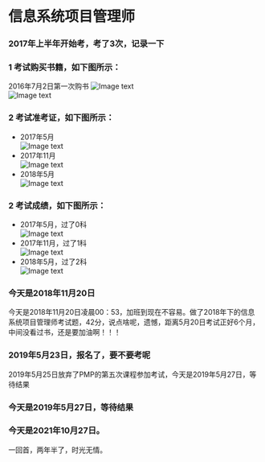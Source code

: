 # 信息系统项目管理师

### 2017年上半年开始考，考了3次，记录一下<br>

### 1 考试购买书籍，如下图所示：<br>
2016年7月2日第一次购书
![Image text](https://github.com/lixing20080830/soft-examination-learning-notes/raw/master/images-folder/参考书1.png)<br>
![Image text](https://github.com/lixing20080830/soft-examination-learning-notes/raw/master/images-folder/参考书2.png)<br>

### 2 考试准考证，如下图所示：<br>
* 2017年5月<br>
![Image text](https://github.com/lixing20080830/soft-examination-learning-notes/raw/master/images-folder/准考证1.jpg)<br>
* 2017年11月<br>
![Image text](https://github.com/lixing20080830/soft-examination-learning-notes/raw/master/images-folder/准考证2.jpg)<br>
* 2018年5月<br>
![Image text](https://github.com/lixing20080830/soft-examination-learning-notes/raw/master/images-folder/准考证3.jpg)<br>

### 2 考试成绩，如下图所示：<br>
* 2017年5月，过了0科<br>
![Image text](https://github.com/lixing20080830/soft-examination-learning-notes/raw/master/images-folder/成绩1.png)<br>
* 2017年11月，过了1科<br>
![Image text](https://github.com/lixing20080830/soft-examination-learning-notes/raw/master/images-folder/成绩2.png)<br>
* 2018年5月，过了2科<br>
![Image text](https://github.com/lixing20080830/soft-examination-learning-notes/raw/master/images-folder/成绩3.png)<br>

### 今天是2018年11月20日
 今天是2018年11月20日凌晨00：53，加班到现在不容易。做了2018年下的信息系统项目管理师考试题，42分，说点啥呢，遗憾，距离5月20日考试正好6个月，中间没看过书，还是要加油啊！！！
### 2019年5月23日，报名了，要不要考呢
 2019年5月25日放弃了PMP的第五次课程参加考试，今天是2019年5月27日，等待结果
### 今天是2019年5月27日，等待结果
### 今天是2021年10月27日。
 一回首，两年半了，时光无情。


